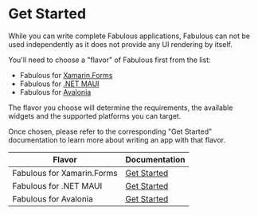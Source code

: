 # Get Started

While you can write complete Fabulous applications, Fabulous can not be used independently as it does not provide any UI rendering by itself.

You'll need to choose a "flavor" of Fabulous first from the list:

* Fabulous for [Xamarin.Forms](https://dotnet.microsoft.com/en-us/apps/xamarin/xamarin-forms)
* Fabulous for [.NET MAUI](https://dotnet.microsoft.com/en-us/apps/maui)
* Fabulous for [Avalonia](https://avaloniaui.net)

The flavor you choose will determine the requirements, the available widgets and the supported platforms you can target.

Once chosen, please refer to the corresponding "Get Started" documentation to learn more about writing an app with that flavor.

| Flavor                     | Documentation                              |
| -------------------------- | ------------------------------------------ |
| Fabulous for Xamarin.Forms | [Get Started](xamarinforms/get-started.md) |
| Fabulous for .NET MAUI     | [Get Started](maui/get-started.md)         |
| Fabulous for Avalonia      | [Get Started](avalonia/get-started.md)     |

